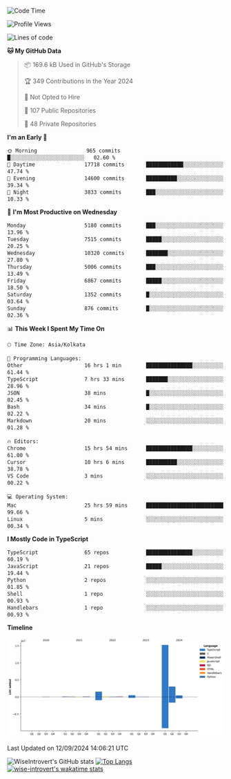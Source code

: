 <!--START_SECTION:waka-->
![Code Time](http://img.shields.io/badge/Code%20Time-1%2C599%20hrs%207%20mins-blue)

![Profile Views](http://img.shields.io/badge/Profile%20Views-0-blue)

![Lines of code](https://img.shields.io/badge/From%20Hello%20World%20I%27ve%20Written-21.5%20million%20lines%20of%20code-blue)

**🐱 My GitHub Data** 

> 📦 169.6 kB Used in GitHub's Storage 
 > 
> 🏆 349 Contributions in the Year 2024
 > 
> 🚫 Not Opted to Hire
 > 
> 📜 107 Public Repositories 
 > 
> 🔑 48 Private Repositories 
 > 
**I'm an Early 🐤** 

```text
🌞 Morning                965 commits         █░░░░░░░░░░░░░░░░░░░░░░░░   02.60 % 
🌆 Daytime                17718 commits       ████████████░░░░░░░░░░░░░   47.74 % 
🌃 Evening                14600 commits       ██████████░░░░░░░░░░░░░░░   39.34 % 
🌙 Night                  3833 commits        ███░░░░░░░░░░░░░░░░░░░░░░   10.33 % 
```
📅 **I'm Most Productive on Wednesday** 

```text
Monday                   5180 commits        ███░░░░░░░░░░░░░░░░░░░░░░   13.96 % 
Tuesday                  7515 commits        █████░░░░░░░░░░░░░░░░░░░░   20.25 % 
Wednesday                10320 commits       ███████░░░░░░░░░░░░░░░░░░   27.80 % 
Thursday                 5006 commits        ███░░░░░░░░░░░░░░░░░░░░░░   13.49 % 
Friday                   6867 commits        █████░░░░░░░░░░░░░░░░░░░░   18.50 % 
Saturday                 1352 commits        █░░░░░░░░░░░░░░░░░░░░░░░░   03.64 % 
Sunday                   876 commits         █░░░░░░░░░░░░░░░░░░░░░░░░   02.36 % 
```


📊 **This Week I Spent My Time On** 

```text
🕑︎ Time Zone: Asia/Kolkata

💬 Programming Languages: 
Other                    16 hrs 1 min        ███████████████░░░░░░░░░░   61.44 % 
TypeScript               7 hrs 33 mins       ███████░░░░░░░░░░░░░░░░░░   28.96 % 
JSON                     38 mins             █░░░░░░░░░░░░░░░░░░░░░░░░   02.45 % 
Bash                     34 mins             █░░░░░░░░░░░░░░░░░░░░░░░░   02.22 % 
Markdown                 20 mins             ░░░░░░░░░░░░░░░░░░░░░░░░░   01.28 % 

🔥 Editors: 
Chrome                   15 hrs 54 mins      ███████████████░░░░░░░░░░   61.00 % 
Cursor                   10 hrs 6 mins       ██████████░░░░░░░░░░░░░░░   38.78 % 
VS Code                  3 mins              ░░░░░░░░░░░░░░░░░░░░░░░░░   00.22 % 

💻 Operating System: 
Mac                      25 hrs 59 mins      █████████████████████████   99.66 % 
Linux                    5 mins              ░░░░░░░░░░░░░░░░░░░░░░░░░   00.34 % 
```

**I Mostly Code in TypeScript** 

```text
TypeScript               65 repos            ███████████████░░░░░░░░░░   60.19 % 
JavaScript               21 repos            █████░░░░░░░░░░░░░░░░░░░░   19.44 % 
Python                   2 repos             ░░░░░░░░░░░░░░░░░░░░░░░░░   01.85 % 
Shell                    1 repo              ░░░░░░░░░░░░░░░░░░░░░░░░░   00.93 % 
Handlebars               1 repo              ░░░░░░░░░░░░░░░░░░░░░░░░░   00.93 % 
```



**Timeline**

![Lines of Code chart](https://raw.githubusercontent.com/wise-introvert/wise-introvert/master/assets/bar_graph.png)


 Last Updated on 12/09/2024 14:06:21 UTC
<!--END_SECTION:waka-->

![WiseIntrovert's GitHub stats](https://github-readme-stats.vercel.app/api?username=wise-introvert&count_private=true&show_icons=true)
[![Top Langs](https://github-readme-stats.vercel.app/api/top-langs/?username=wise-introvert&langs_count=10)](https://github.com/anuraghazra/github-readme-stats)
[![wise-introvert's wakatime stats](https://github-readme-stats.vercel.app/api/wakatime?username=wiseintrovert)](https://github.com/anuraghazra/github-readme-stats)
